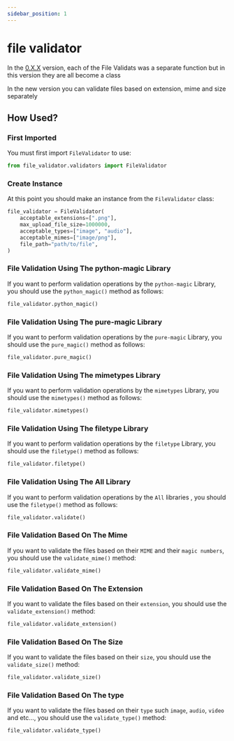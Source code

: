 ```yaml
---
sidebar_position: 1
---
```


# file validator

In the [0.X.X](https://file-validator.github.io/docs/0.X.X/intro) version, each of the File Validats was a separate function but in this version they are all become a class

In the new version you can validate files based on extension, mime and size separately

## How Used?
### First Imported
You must first import `FileValidator` to use:
```python
from file_validator.validators import FileValidator
```


### Create Instance
At this point you should make an instance from the `FileValidator` class:
```python
file_validator = FileValidator(
    acceptable_extensions=[".png"],
    max_upload_file_size=1000000,
    acceptable_types=["image", "audio"],
    acceptable_mimes=["image/png"],
    file_path="path/to/file",
)
```

### File Validation Using The **python-magic** Library
If you want to perform validation operations by the `python-magic` Library, you should use the `python_magic()` method as follows:

```python
file_validator.python_magic()
```


### File Validation Using The **pure-magic** Library
If you want to perform validation operations by the `pure-magic` Library, you should use the `pure_magic()` method as follows:

```python
file_validator.pure_magic()
```

### File Validation Using The **mimetypes** Library
If you want to perform validation operations by the `mimetypes` Library, you should use the `mimetypes()` method as follows:

```python
file_validator.mimetypes()
```


### File Validation Using The **filetype** Library
If you want to perform validation operations by the `filetype` Library, you should use the `filetype()` method as follows:

```python
file_validator.filetype()
```


### File Validation Using The **All** Library
If you want to perform validation operations by the `All` libraries , you should use the `filetype()` method as follows:

```python
file_validator.validate()
```


### File Validation Based On The Mime
If you want to validate the files based on their `MIME` and their `magic numbers`, you should use the `validate_mime()` method:
```python
file_validator.validate_mime()
```

### File Validation Based On The Extension
If you want to validate the files based on their `extension`, you should use the `validate_extension()` method:
```python
file_validator.validate_extension()
```

### File Validation Based On The Size
If you want to validate the files based on their `size`, you should use the `validate_size()` method:
```python
file_validator.validate_size()
```

### File Validation Based On The type
If you want to validate the files based on their `type` such `image`, `audio`, `video` and etc..., you should use the `validate_type()` method:
```python
file_validator.validate_type()
```
